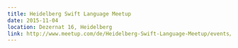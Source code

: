 ```yaml
---
title: Heidelberg Swift Language Meetup
date: 2015-11-04
location: Dezernat 16, Heidelberg
link: http://www.meetup.com/de/Heidelberg-Swift-Language-Meetup/events/225945633/
---
```


